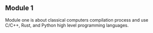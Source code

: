 ## Module 1

Module one is about classical computers compilation process and use C/C++, Rust, and Python high level programming languages.
